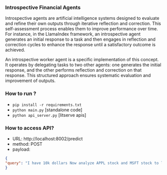 ### Introspective Financial Agents

Introspective agents are artificial intelligence systems designed to evaluate and refine their own outputs through iterative reflection and correction. This self-assessment process enables them to improve performance over time. For instance, in the LlamaIndex framework, an introspective agent generates an initial response to a task and then engages in reflection and correction cycles to enhance the response until a satisfactory outcome is achieved.

An introspective worker agent is a specific implementation of this concept. It operates by delegating tasks to two other agents: one generates the initial response, and the other performs reflection and correction on that response. This structured approach ensures systematic evaluation and improvement of outputs.

### How to run ?
- `pip install -r requirements.txt`
- `python main.py` [standalone code]
- `python api_server.py` [litserve apis]

### How to access API?
- URL: http://localhost:8002/predict
- method: POST
- payload: 
```json
{
"query": "I have 10k dollars Now analyze APPL stock and MSFT stock to let me know where to invest this money and how many stock will I get it, Give me the last 3 months historical close prices of APPL and MSFT. Respond with a comparative summary on closing prices and recommended stock to invest."
}
```

